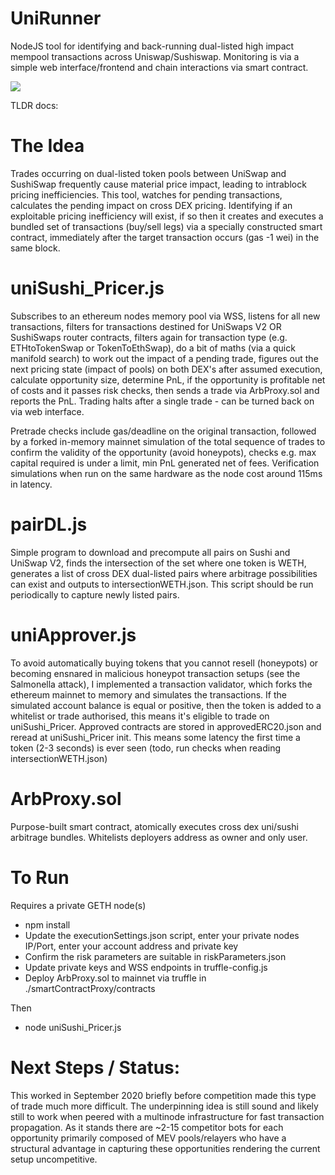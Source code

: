 # UniRunner

NodeJS tool for identifying and back-running dual-listed high impact mempool transactions across Uniswap/Sushiswap. Monitoring is via a simple web interface/frontend and chain interactions via smart contract.

![](https://i.imgur.com/7GUFY9v.png)

TLDR docs:

# The Idea
Trades occurring on dual-listed token pools between UniSwap and SushiSwap frequently cause material price impact, leading to intrablock pricing inefficiencies.
This tool, watches for pending transactions, calculates the pending impact on cross DEX pricing. Identifying if an exploitable pricing inefficiency will exist, if so then it creates and executes a bundled set of transactions (buy/sell legs) via a specially constructed smart contract, immediately after the target transaction occurs (gas -1 wei) in the same block.

# uniSushi_Pricer.js
Subscribes to an ethereum nodes memory pool via WSS, listens for all new transactions, filters for transactions destined for UniSwaps V2 OR SushiSwaps router contracts, filters again for transaction type (e.g. ETHtoTokenSwap or TokenToEthSwap), do a bit of maths (via a quick manifold search) to work out the impact of a pending trade, figures out the next pricing state (impact of pools) on both DEX's after assumed execution, calculate opportunity size, determine PnL, if the opportunity is profitable net of costs and it passes risk checks, then sends a trade via ArbProxy.sol and reports the PnL. Trading halts after a single trade - can be turned back on via web interface.

Pretrade checks include gas/deadline on the original transaction, followed by a forked in-memory mainnet simulation of the total sequence of trades to confirm the validity of the opportunity (avoid honeypots), checks e.g. max capital required is under a limit, min PnL generated net of fees. Verification simulations when run on the same hardware as the node cost around 115ms in latency.

# pairDL.js
Simple program to download and precompute all pairs on Sushi and UniSwap V2, finds the intersection of the set where one token is WETH, generates a list of cross DEX dual-listed pairs where arbitrage possibilities can exist and outputs to intersectionWETH.json. This script should be run periodically to capture newly listed pairs.

# uniApprover.js
To avoid automatically buying tokens that you cannot resell (honeypots) or becoming ensnared in malicious honeypot transaction setups (see the Salmonella attack), I implemented a transaction validator, which forks the ethereum mainnet to memory and simulates the transactions. If the simulated account balance is equal or positive, then the token is added to a whitelist or trade authorised, this means it's eligible to trade on uniSushi_Pricer. Approved contracts are stored in approvedERC20.json and reread at uniSushi_Pricer init. This means some latency the first time a token (2-3 seconds) is ever seen (todo, run checks when reading intersectionWETH.json)

# ArbProxy.sol 
Purpose-built smart contract, atomically executes cross dex uni/sushi arbitrage bundles. Whitelists deployers address as owner and only user.

# To Run 
Requires a private GETH node(s)
- npm install
- Update the executionSettings.json script, enter your private nodes IP/Port, enter your account address and private key
- Confirm the risk parameters are suitable in riskParameters.json
- Update private keys and WSS endpoints in truffle-config.js
- Deploy ArbProxy.sol to mainnet via truffle in ./smartContractProxy/contracts 

Then
- node uniSushi_Pricer.js

# Next Steps / Status:
This worked in September 2020 briefly before competition made this type of trade much more difficult. The underpinning idea is still sound and likely still to work when peered with a multinode infrastructure for fast transaction propagation. As it stands there are ~2-15 competitor bots for each opportunity primarily composed of MEV pools/relayers who have a structural advantage in capturing these opportunities rendering the current setup uncompetitive.


